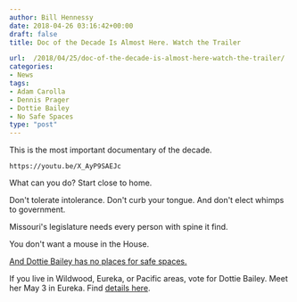```yaml
---
author: Bill Hennessy
date: 2018-04-26 03:16:42+00:00
draft: false
title: Doc of the Decade Is Almost Here. Watch the Trailer

url:  /2018/04/25/doc-of-the-decade-is-almost-here-watch-the-trailer/
categories:
- News
tags:
- Adam Carolla
- Dennis Prager
- Dottie Bailey
- No Safe Spaces
type: "post"
---
```





This is the most important documentary of the decade.






    https://youtu.be/X_AyP9SAEJc






What can you do? Start close to home.







Don't tolerate intolerance. Don't curb your tongue. And don't elect
    whimps to
    government. 







Missouri's legislature needs every person with spine it find. 







You don't want a mouse in the House.







[And Dottie Bailey has no places for safe spaces.](https://dottiebailey.com)







If you live in Wildwood, Eureka, or Pacific areas, vote for Dottie Bailey. Meet her May 3 in Eureka. Find [details here](https://www.facebook.com/events/199456934172804/). 



